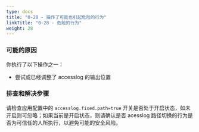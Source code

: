 ```yaml
---
type: docs
title: "0-28 - 操作了可能也引起危险的行为"
linkTitle: "0-28 - 危险的行为"
weight: 28
---
```


### 可能的原因

你执行了以下操作之一：
* 尝试或已经调整了 accesslog 的输出位置

### 排查和解决步骤

请检查应用配置中的 `accesslog.fixed.path=true` 开关是否处于开启状态，如未开启则可忽略；如果当前是开启状态，则请确认是否 acesslog 路径切换的行为是否为可信任的人所执行，以避免可能的安全风险。

